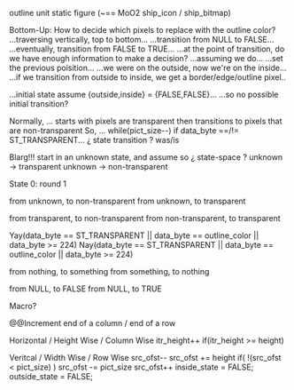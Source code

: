 

outline unit static figure  (~== MoO2 ship_icon / ship_bitmap)

Bottom-Up: How to decide which pixels to replace with the outline color?
...traversing vertically, top to bottom...
...transition from NULL to FALSE...
...eventually, transition from FALSE to TRUE...
...at the point of transition, do we have enough information to make a decision?
...assuming we do...
...set the previous poisition...
...we were on the outside, now we're on the inside...
...if we transition from outside to inside, we get a border/edge/outline pixel..

...initial state assume {outside,inside} = {FALSE,FALSE}...
...so no possible initial transition?


Normally, ...
starts with pixels are transparent
then transitions to pixels that are non-transparent
So, ...
    while(pict_size--)
        if data_byte ==/!= ST_TRANSPARENT...
        ¿ state transition ?  was/is

Blarg!!!
start in an unknown state, and assume so
¿ state-space ?
unknown -> transparent
unknown -> non-transparent

State 0:
round 1


from unknown, to non-transparent
from unknown, to transparent


from transparent, to non-transparent
from non-transparent, to transparent

Yay(data_byte == ST_TRANSPARENT || data_byte == outline_color || data_byte >= 224)
Nay(data_byte == ST_TRANSPARENT || data_byte == outline_color || data_byte >= 224)

from nothing,   to something
from something, to nothing

from NULL, to FALSE
from NULL, to TRUE




Macro?

@@Increment
end of a column / end of a row

Horizontal / Height Wise / Column Wise
itr_height++
if(itr_height >= height)

Veritcal / Width Wise / Row Wise
src_ofst--
src_ofst += height
if( !(src_ofst < pict_size) )
    src_ofst -= pict_size
    src_ofst++
    inside_state = FALSE; outside_state = FALSE;
